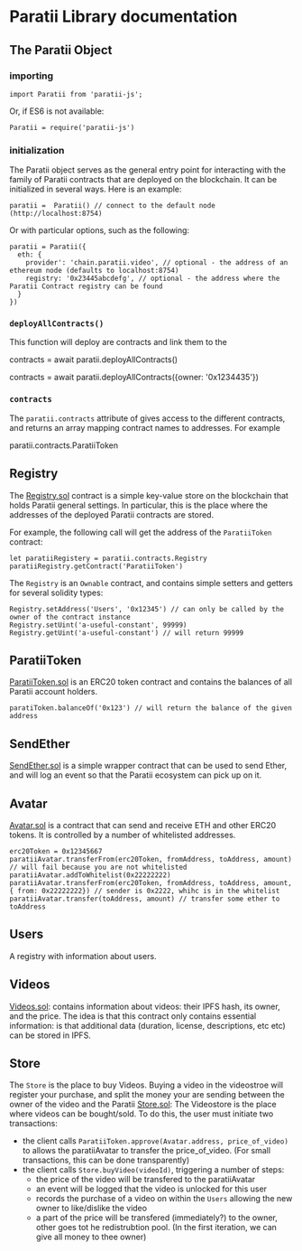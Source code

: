 # Paratii Library documentation


## The Paratii Object

### importing


    import Paratii from 'paratii-js';

Or, if ES6 is not available:

    Paratii = require('paratii-js')


### initialization

The Paratii object serves as the general entry point for interacting with the family of Paratii contracts that are deployed on the blockchain. It can be initialized in several ways. Here is an example:

    paratii =  Paratii() // connect to the default node (http://localhost:8754)

  Or with particular options, such as the following:

    paratii = Paratii({
      eth: {
        provider': 'chain.paratii.video', // optional - the address of an ethereum node (defaults to localhost:8754)
        registry: '0x23445abcdefg', // optional - the address where the Paratii Contract registry can be found
      }
    })

### `deployAllContracts()`

This function will deploy are contracts and link them to the

  contracts = await paratii.deployAllContracts()

  contracts = await paratii.deployAllContracts({owner: '0x1234435'})

### `contracts`

The `paratii.contracts` attribute of gives access to the different contracts, and returns an array mapping contract names to addresses. For example

  paratii.contracts.ParatiiToken

## Registry

The [Registry.sol](../contracts/paratii/Registry.sol) contract is a simple key-value store on the blockchain that holds Paratii general settings. In particular, this is the place where the addresses of the deployed Paratii contracts are stored.

For example, the following call will get the address of the `ParatiiToken` contract:

    let paratiiRegistery = paratii.contracts.Registry
    paratiiRegistry.getContract('ParatiiToken')

The `Registry` is an `Ownable` contract, and contains simple setters and getters for several solidity types:

    Registry.setAddress('Users', '0x12345') // can only be called by the owner of the contract instance
    Registry.setUint('a-useful-constant', 99999)
    Registry.getUint('a-useful-constant') // will return 99999

## ParatiiToken

[ParatiiToken.sol](../contracts/paratii/ParatiiToken.sol) is an ERC20 token contract and contains the balances of all Paratii account holders.

    paratiToken.balanceOf('0x123') // will return the balance of the given address

## SendEther  

[SendEther.sol](../contracts/paratii/SendEther.sol) is a simple wrapper contract that can be used to send Ether, and will log an event so that the Paratii ecosystem can pick up on it.

## Avatar

[Avatar.sol](../contracts/paratii/Avatar.sol) is a contract that can send and receive ETH and other ERC20 tokens. It is controlled by a number of whitelisted addresses.

    erc20Token = 0x12345667
    paratiiAvatar.transferFrom(erc20Token, fromAddress, toAddress, amount) // will fail because you are not whitelisted
    paratiiAvatar.addToWhitelist(0x22222222)
    paratiiAvatar.transferFrom(erc20Token, fromAddress, toAddress, amount, { from: 0x22222222}) // sender is 0x2222, whihc is in the whitelist
    paratiiAvatar.transfer(toAddress, amount) // transfer some ether to toAddress

## Users

A registry with information about users.

## Videos

[Videos.sol](../contracts/paratii/Videos.sol): contains information about videos: their IPFS hash, its owner, and the price. The idea is that this contract only contains essential information:  is that additional data (duration, license, descriptions, etc etc) can be stored in IPFS.

## Store

The `Store` is the place to buy Videos. Buying a video in the videostroe will register your purchase, and split the money your are sending between the owner of the video and the Paratii
[Store.sol](../contracts/paratii/Store.sol): The Videostore is the place where videos can be bought/sold. To do this, the user must initiate two transactions:

  * the client calls `ParatiiToken.approve(Avatar.address, price_of_video)` to allows the paratiiAvatar to transfer the price_of_video. (For small transactions, this can be done transparently)
  * the client calls `Store.buyVideo(videoId)`, triggering a number of steps:
    - the price of the video will be transfered to the paratiiAvatar
    - an event will be logged that the video is unlocked for this user
    - records the purchase of a video on within the `Users` allowing the new owner to like/dislike the video
    - a part of the price will be transfered (immediately?) to the owner, other goes tot he redistrubtion pool. (In the first iteration, we can give all money to thee owner)
